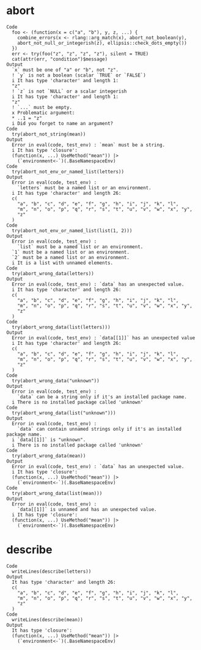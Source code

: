 # abort

    Code
      foo <- (function(x = c("a", "b"), y, z, ...) {
        combine_errors(x <- rlang::arg_match(x), abort_not_boolean(y),
        abort_not_null_or_integerish(z), ellipsis::check_dots_empty())
      })
      err <- try(foo("z", "z", "z", "z"), silent = TRUE)
      cat(attr(err, "condition")$message)
    Output
      `x` must be one of "a" or "b", not "z".
      ! `y` is not a boolean (scalar `TRUE` or `FALSE`)
      i It has type 'character' and length 1:
      "z"
      ! `z` is not `NULL` or a scalar integerish 
      i It has type 'character' and length 1:
      "z"
      ! `...` must be empty.
      x Problematic argument:
      * ..1 = "z"
      i Did you forget to name an argument?
    Code
      try(abort_not_string(mean))
    Output
      Error in eval(code, test_env) : `mean` must be a string.
      i It has type 'closure':
      (function(x, ...) UseMethod("mean")) |>
        (`environment<-`)(.BaseNamespaceEnv)
    Code
      try(abort_not_env_or_named_list(letters))
    Output
      Error in eval(code, test_env) : 
        `letters` must be a named list or an environment.
      i It has type 'character' and length 26:
      c(
        "a", "b", "c", "d", "e", "f", "g", "h", "i", "j", "k", "l",
        "m", "n", "o", "p", "q", "r", "s", "t", "u", "v", "w", "x", "y",
        "z"
      )
    Code
      try(abort_not_env_or_named_list(list(1, 2)))
    Output
      Error in eval(code, test_env) : 
        `list` must be a named list or an environment.
      `1` must be a named list or an environment.
      `2` must be a named list or an environment.
      i It is a list with unnamed elements.
    Code
      try(abort_wrong_data(letters))
    Output
      Error in eval(code, test_env) : `data` has an unexpected value.
      i It has type 'character' and length 26:
      c(
        "a", "b", "c", "d", "e", "f", "g", "h", "i", "j", "k", "l",
        "m", "n", "o", "p", "q", "r", "s", "t", "u", "v", "w", "x", "y",
        "z"
      )
    Code
      try(abort_wrong_data(list(letters)))
    Output
      Error in eval(code, test_env) : `data[[1]]` has an unexpected value
      i It has type 'character' and length 26:
      c(
        "a", "b", "c", "d", "e", "f", "g", "h", "i", "j", "k", "l",
        "m", "n", "o", "p", "q", "r", "s", "t", "u", "v", "w", "x", "y",
        "z"
      )
    Code
      try(abort_wrong_data("unknown"))
    Output
      Error in eval(code, test_env) : 
        `data` can be a string only if it's an installed package name.
      i There is no installed package called 'unknown'
    Code
      try(abort_wrong_data(list("unknown")))
    Output
      Error in eval(code, test_env) : 
        `data` can contain unnamed strings only if it's an installed package name.
      i `data[[1]]` is "unknown".
      i There is no installed package called 'unknown'
    Code
      try(abort_wrong_data(mean))
    Output
      Error in eval(code, test_env) : `data` has an unexpected value.
      i It has type 'closure':
      (function(x, ...) UseMethod("mean")) |>
        (`environment<-`)(.BaseNamespaceEnv)
    Code
      try(abort_wrong_data(list(mean)))
    Output
      Error in eval(code, test_env) : 
        `data[[1]]` is unnamed and has an unexpected value.
      i It has type 'closure':
      (function(x, ...) UseMethod("mean")) |>
        (`environment<-`)(.BaseNamespaceEnv)

# describe

    Code
      writeLines(describe(letters))
    Output
      It has type 'character' and length 26:
      c(
        "a", "b", "c", "d", "e", "f", "g", "h", "i", "j", "k", "l",
        "m", "n", "o", "p", "q", "r", "s", "t", "u", "v", "w", "x", "y",
        "z"
      )
    Code
      writeLines(describe(mean))
    Output
      It has type 'closure':
      (function(x, ...) UseMethod("mean")) |>
        (`environment<-`)(.BaseNamespaceEnv)

